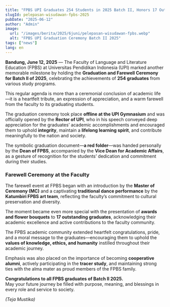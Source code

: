 ```yaml
---
title: "FPBS UPI Graduates 254 Students in 2025 Batch II, Honors 17 Outstanding Graduates"
slugId: pelepasan-wisudawan-fpbs-2025
pubDate: "2025-06-12"
author: "Admin"
image:
  url: "/images/berita/2025/6juni/pelepasan-wisudawan-fpbs.webp"
  alt: "FPBS UPI Graduation Ceremony Batch II 2025"
tags: ["news"]
lang: en
---
```


**Bandung, June 12, 2025** — The Faculty of Language and Literature Education (FPBS) at Universitas Pendidikan Indonesia (UPI) marked another memorable milestone by holding the **Graduation and Farewell Ceremony for Batch II of 2025**, celebrating the achievements of **254 graduates** from various study programs.

This regular agenda is more than a ceremonial conclusion of academic life—it is a heartfelt tribute, an expression of appreciation, and a warm farewell from the faculty to its graduating students.

The graduation ceremony took place **offline at the UPI Gymnasium** and was officially opened by the **Rector of UPI**, who in his speech conveyed deep appreciation for the graduates’ academic accomplishments and encouraged them to uphold **integrity**, maintain a **lifelong learning spirit**, and contribute meaningfully to the nation and society.

The symbolic graduation document—**a red folder**—was handed personally by the **Dean of FPBS**, accompanied by the **Vice Dean for Academic Affairs**, as a gesture of recognition for the students’ dedication and commitment during their studies.

### Farewell Ceremony at the Faculty
The farewell event at FPBS began with an introduction by the **Master of Ceremony (MC)** and a captivating **traditional dance performance** by the **Katumbiri FPBS art team**, reflecting the faculty’s commitment to cultural preservation and diversity.

The moment became even more special with the presentation of **awards and flower bouquets** to **17 outstanding graduates**, acknowledging their academic excellence and active contributions to the faculty community.

The FPBS academic community extended heartfelt congratulations, pride, and a moral message to the graduates—encouraging them to uphold the **values of knowledge, ethics, and humanity** instilled throughout their academic journey.

Emphasis was also placed on the importance of becoming **cooperative alumni**, actively participating in the **tracer study**, and maintaining strong ties with the alma mater as proud members of the FPBS family.

**Congratulations to all FPBS graduates of Batch II 2025.**  
May your future journey be filled with purpose, meaning, and blessings in every role and service to society.

*(Teja Mustika)*
